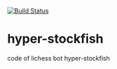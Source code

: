 [![Build Status](https://github.com/RaviharaV-bot/hyper-stockfish/actions/workflows/docker-image.yml/badge.svg)](https://github.com/RaviharaV-bot/hyper-stockfish/actions)
# hyper-stockfish
code of lichess bot hyper-stockfish
